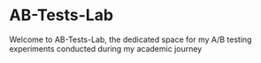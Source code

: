 # AB-Tests-Lab
Welcome to AB-Tests-Lab, the dedicated space for my A/B testing experiments conducted during my academic journey
